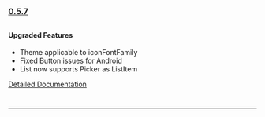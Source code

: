 
<!--Version -0.5.7-->
<h3 style="padding-bottom: 10px; padding-top: 60px;">
    <a href="https://github.com/GeekyAnts/NativeBase/releases/tag/v0.5.7">0.5.7</a>
</h3>

<h4>Upgraded Features</h4>
<ul>
    <li>
        Theme applicable to iconFontFamily
    </li>
    <li>
        Fixed Button issues for Android
    </li>
    <li>
        List now supports Picker as ListItem
    </li>
</ul>
<a href="http://nativebase.io/docs/v0.5.7/">Detailed Documentation</a>
<hr style="margin-top: 40px">